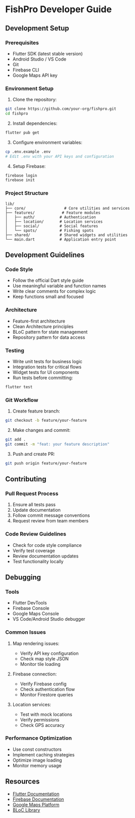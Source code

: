 # FishPro Developer Guide

## Development Setup

### Prerequisites
- Flutter SDK (latest stable version)
- Android Studio / VS Code
- Git
- Firebase CLI
- Google Maps API key

### Environment Setup
1. Clone the repository:
```bash
git clone https://github.com/your-org/fishpro.git
cd fishpro
```

2. Install dependencies:
```bash
flutter pub get
```

3. Configure environment variables:
```bash
cp .env.example .env
# Edit .env with your API keys and configuration
```

4. Setup Firebase:
```bash
firebase login
firebase init
```

### Project Structure
```
lib/
├── core/                 # Core utilities and services
├── features/            # Feature modules
│   ├── auth/           # Authentication
│   ├── location/       # Location services
│   ├── social/         # Social features
│   └── spots/          # Fishing spots
├── shared/             # Shared widgets and utilities
└── main.dart           # Application entry point
```

## Development Guidelines

### Code Style
- Follow the official Dart style guide
- Use meaningful variable and function names
- Write clear comments for complex logic
- Keep functions small and focused

### Architecture
- Feature-first architecture
- Clean Architecture principles
- BLoC pattern for state management
- Repository pattern for data access

### Testing
- Write unit tests for business logic
- Integration tests for critical flows
- Widget tests for UI components
- Run tests before committing:
```bash
flutter test
```

### Git Workflow
1. Create feature branch:
```bash
git checkout -b feature/your-feature
```

2. Make changes and commit:
```bash
git add .
git commit -m "feat: your feature description"
```

3. Push and create PR:
```bash
git push origin feature/your-feature
```

## Contributing

### Pull Request Process
1. Ensure all tests pass
2. Update documentation
3. Follow commit message conventions
4. Request review from team members

### Code Review Guidelines
- Check for code style compliance
- Verify test coverage
- Review documentation updates
- Test functionality locally

## Debugging

### Tools
- Flutter DevTools
- Firebase Console
- Google Maps Console
- VS Code/Android Studio debugger

### Common Issues
1. Map rendering issues:
   - Verify API key configuration
   - Check map style JSON
   - Monitor tile loading

2. Firebase connection:
   - Verify Firebase config
   - Check authentication flow
   - Monitor Firestore queries

3. Location services:
   - Test with mock locations
   - Verify permissions
   - Check GPS accuracy

### Performance Optimization
- Use const constructors
- Implement caching strategies
- Optimize image loading
- Monitor memory usage

## Resources
- [Flutter Documentation](https://flutter.dev/docs)
- [Firebase Documentation](https://firebase.google.com/docs)
- [Google Maps Platform](https://developers.google.com/maps)
- [BLoC Library](https://bloclibrary.dev)
